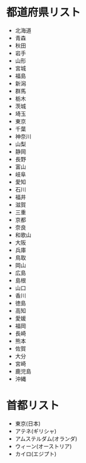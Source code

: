 都道府県リスト
======
* 北海道
* 青森
* 秋田
* 岩手
* 山形
* 宮城
* 福島
* 新潟
* 群馬
* 栃木
* 茨城
* 埼玉
* 東京
* 千葉
* 神奈川
* 山梨
* 静岡
* 長野
* 富山
* 岐阜
* 愛知
* 石川
* 福井
* 滋賀
* 三重
* 京都
* 奈良
* 和歌山
* 大阪
* 兵庫
* 鳥取
* 岡山
* 広島
* 島根
* 山口
* 香川
* 徳島
* 高知
* 愛媛
* 福岡
* 長崎
* 熊本
* 佐賀
* 大分
* 宮崎
* 鹿児島
* 沖縄


首都リスト
======
* 東京(日本)
* アテネ(ギリシャ)
* アムステルダム(オランダ)
* ウィーン(オーストリア)
* カイロ(エジプト)


